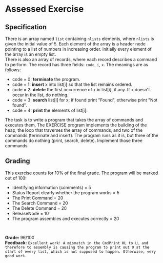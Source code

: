 # Assessed Exercise

## Specification
There is an array named `list` containing `nlists` elements, where `nlists` is given the initial value of 5. Each element of the array is a header node pointing to a list of numbers in increasing order. Initially every element of the array is an empty list. <br />
There is also an array of records, where each record describes a command to perform. The record has three fields: `code`, `i`, `x`. The meanings are as follows:

* code = 0: **terminate** the program.
* code = 1: **insert** x into list[i] so that the list remains ordered.
* code = 2: **delete** the first occurrence of x in list[i], if any. If x doesn't occur in the list, do nothing.
* code = 3: **search** list[i] for x; if found print "Found", otherwise print "Not found".
* code = 4: **print** the elements of list[i].

The task is to write a program that takes the array of commands and executes them. The EXERCISE program implements the building of the heap, the loop that traverses the array of commands, and two of the commands (terminate and insert). The program runs as it is, but three of the commands do nothing (print, search, delete). Implement those three commands.

## Grading
This exercise counts for 10% of the final grade. The program will be marked out of 100:

* Identifying information (comments) = 5
* Status Report clearly whether the program works = 5
* The Print Command = 20
* The Search Command = 20
* The Delete Command = 20
* ReleaseNode = 10
* The program assembles and executes correctly = 20

<br />

**Grade:** 96/100 <br />
**Feedback:** `Excellent work! A mismatch in the CmdPrint HL to LL and therefore to assembly is causing the program to print out 0 at the start of every list, which is not supposed to happen. Otherwise, very good work.`
